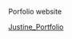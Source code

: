 


<!DOCTYPE html>
<html lang="en">

Porfolio website
<body>
   
<a href="https://justine2016.infinityfreeapp.com" target="_blank">Justine_Portfolio</a>

</body>
</html>

